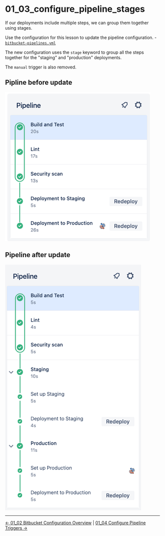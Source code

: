 # 01_03_configure_pipeline_stages

If our deployments include multiple steps, we can group them together using stages.  

Use the configuration for this lesson to update the pipeline configuration.
    - [`bitbucket-pipelines.yml`](./bitbucket-pipelines.yml)

The new configuration uses the `stage` keyword to group all the steps together for the "staging" and "production" deployments.

The `manual` trigger is also removed.

## Pipline before update

![Pipline before update](./images/0-before-SCR-20240602-maod.png)

## Pipeline after update

![Pipline after update](./images/1-after-SCR-20240602-mabh.png)

<!-- FooterStart -->
---
[← 01_02 Bitbucket Configuration Overview](../01_02_bitbucket_piplines_configuration/README.md) | [01_04 Configure Pipeline Triggers →](../01_04_configure_pipieline_triggers/README.md)
<!-- FooterEnd -->
